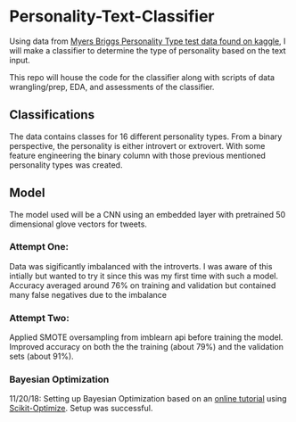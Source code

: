 # Personality-Text-Classifier

Using data from [Myers Briggs Personality Type test data found on kaggle](https://www.kaggle.com/mahekhooda/introvert-extroverts/data),
I will make a classifier to determine the type of personality based on the text input. 

This repo will house the code for the classifier along with scripts of data wrangling/prep, EDA, and assessments of the classifier.

## Classifications
The data contains classes for 16 different personality types. From a binary perspective, the personality is either introvert or extrovert. With some feature engineering the binary column with those previous mentioned personality types was created. 

## Model
The model used will be a CNN using an embedded layer with pretrained 50 dimensional glove vectors for tweets.

### Attempt One:
Data was sigificantly imbalanced with the introverts. I was aware of this intially but wanted to try it since this was my first time with such a model. Accuracy averaged around 76% on training and validation but contained many false negatives due to the imbalance

### Attempt Two:
Applied SMOTE oversampling from imblearn api before training the model. Improved accuracy on both the the training (about 79%) and the validation sets (about 91%).

### Bayesian Optimization
11/20/18: Setting up Bayesian Optimization based on an [online tutorial](https://github.com/Hvass-Labs/TensorFlow-Tutorials/blob/master/19_Hyper-Parameters.ipynb) using [Scikit-Optimize](https://scikit-optimize.github.io/). Setup was successful.
